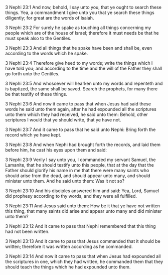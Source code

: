 3 Nephi 23:1 And now, behold, I say unto you, that ye ought to search
these things. Yea, a commandment I give unto you that ye search these
things diligently; for great are the words of Isaiah.

3 Nephi 23:2 For surely he spake as touching all things concerning my
people which are of the house of Israel; therefore it must needs be that
he must speak also to the Gentiles.

3 Nephi 23:3 And all things that he spake have been and shall be, even
according to the words which he spake.

3 Nephi 23:4 Therefore give heed to my words; write the things which I
have told you; and according to the time and the will of the Father they
shall go forth unto the Gentiles.

3 Nephi 23:5 And whosoever will hearken unto my words and repenteth and
is baptized, the same shall be saved. Search the prophets, for many
there be that testify of these things.

3 Nephi 23:6 And now it came to pass that when Jesus had said these
words he said unto them again, after he had expounded all the scriptures
unto them which they had received, he said unto them: Behold, other
scriptures I would that ye should write, that ye have not.

3 Nephi 23:7 And it came to pass that he said unto Nephi: Bring forth
the record which ye have kept.

3 Nephi 23:8 And when Nephi had brought forth the records, and laid them
before him, he cast his eyes upon them and said:

3 Nephi 23:9 Verily I say unto you, I commanded my servant Samuel, the
Lamanite, that he should testify unto this people, that at the day that
the Father should glorify his name in me that there were many saints who
should arise from the dead, and should appear unto many, and should
minister unto them. And he said unto them: Was it not so?

3 Nephi 23:10 And his disciples answered him and said: Yea, Lord, Samuel
did prophesy according to thy words, and they were all fulfilled.

3 Nephi 23:11 And Jesus said unto them: How be it that ye have not
written this thing, that many saints did arise and appear unto many and
did minister unto them?

3 Nephi 23:12 And it came to pass that Nephi remembered that this thing
had not been written.

3 Nephi 23:13 And it came to pass that Jesus commanded that it should be
written; therefore it was written according as he commanded.

3 Nephi 23:14 And now it came to pass that when Jesus had expounded all
the scriptures in one, which they had written, he commanded them that
they should teach the things which he had expounded unto them.
